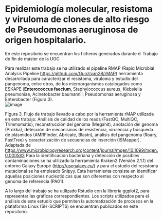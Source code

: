 # Epidemiología molecular, resistoma y viruloma de clones de alto riesgo de Pseudomonas aeruginosa de origen hospitalario.


En este repositorio se encuentran los ficheros generados durante el Trabajo de fin de máster de la UOC



Para realizar este trabajo se ha utilizado el pipeline RMAP (Rapid Microbial Analysis Pipeline https://github.com/GunzIvan28/rMAP) herramienta desarrollada para caracterizar el resistoma, viruloma y estudio del pangenoma, entre otros, de los microorganismos catalogados como ESKAPE (**Enterococcus faecium**, Staphylococcus aureus, Klebsiella pneumoniae, Acinetobacter baumannii, Pseudomonas aeruginosa y Enterobacter (Figura 3).  
 ![image](https://github.com/ItxaSarko/WorkflowPseudomonasTFM/assets/100303282/8a5005c5-7ec9-4bc4-ab89-fb07d476a375)

Figura 3. Flujo de trabajo llevado a cabo por la herramienta rMAP utilizada en este trabajo: Análisis de calidad de los reads (FastQC, MultiQC, Trimmomatic), reconstrucción del genoma (Megahit), anotación del genoma (Prokka), detección de mecanismos de resistencia, virulencia y búsqueda de plásmidos (AMRFinder, Abricate, Blastn), análisis del pangenoma (Roary, FastTree) y caracterización de secuencias de inserción (ISMapper). Adaptada de 
https://www.microbiologyresearch.org/content/journal/mgen/10.1099/mgen.0.000583
Para la identificación bacteriana y detección de posibles contaminaciones se ha utilizado la herramienta Kraken2 (Versión 2.1.1) del entorno Galaxy Europe (http://usegalaxy.eu/) y para el estudio del resistoma mutacional se ha empleado Snipyy. Esta herramienta consiste en identificar aquellas posiciones nucleotídicas que son diferentes con respecto al genoma de referencia (PA01).

A lo largo del trabajo se ha utilizado Rstudio con la librería ggplot2, para representar las gráficas correspondientes. Los scripts utilizados para el análisis de este estudio que permiten la automatización de procesos en la plataforma Linux (SH-SCRIPTS) se encuentran publicados en este repositorio.



